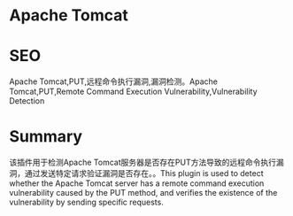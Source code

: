 # Apache Tomcat
# SEO
Apache Tomcat,PUT,远程命令执行漏洞,漏洞检测。Apache Tomcat,PUT,Remote Command Execution Vulnerability,Vulnerability Detection
# Summary
该插件用于检测Apache Tomcat服务器是否存在PUT方法导致的远程命令执行漏洞，通过发送特定请求验证漏洞是否存在。。This plugin is used to detect whether the Apache Tomcat server has a remote command execution vulnerability caused by the PUT method, and verifies the existence of the vulnerability by sending specific requests.
